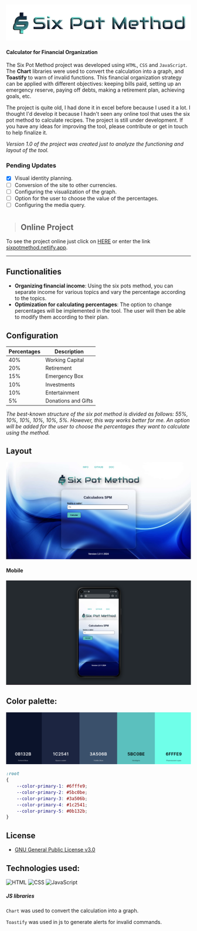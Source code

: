 
<img src="./assets/img/spm_iso-textFull.png" alt="title-spm">

#### Calculator for Financial Organization 

The Six Pot Method project was developed using `HTML`, `CSS` and `JavaScript`. The **Chart** libraries were used to convert the calculation into a graph, and **Toastify** to warn of invalid functions. This financial organization strategy can be applied with different objectives: keeping bills paid, setting up an emergency reserve, paying off debts, making a retirement plan, achieving goals, etc.

The project is quite old, I had done it in excel before because I used it a lot. I thought I'd develop it because I hadn't seen any online tool that uses the six pot method to calculate recipes. The project is still under development. If you have any ideas for improving the tool, please contribute or get in touch to help finalize it.

_Version 1.0 of the project was created just to analyze the functioning and layout of the tool._ 

### Pending Updates

- [x] Visual identity planning.
- [ ] Conversion of the site to other currencies.
- [ ] Configuring the visualization of the graph.
- [ ] Option for the user to choose the value of the percentages.
- [ ] Configuring the media query.

#

> ## Online Project

To see the project online just click on [HERE](https://sixpotmethod.netlify.app) or enter the link [sixpotmethod.netlify.app](https://sixpotmethod.netlify.app).

---

## Functionalities

- **Organizing financial income**: Using the six pots method, you can separate income for various topics and vary the percentage according to the topics.
- **Optimization for calculating percentages**: The option to change percentages will be implemented in the tool. The user will then be able to modify them according to their plan.  

## Configuration

| Percentages   | Description        |
|---------------|--------------------|
|  40%          | Working Capital    |
|  20%          | Retirement         |
|  15%          | Emergency Box      |
|  10%          | Investments        |
|  10%          | Entertainment      |
|  5%           | Donations and Gifts|

_The best-known structure of the six pot method is divided as follows: 55%, 10%, 10%, 10%, 10%, 5%. However, this way works better for me. An option will be added for the user to choose the percentages they want to calculate using the method._ 

## Layout

<img src="./assets/img/layout-web-index.png" alt="Layout">

#### Mobile

<img src="./assets/img/layout-mobile.png">

## Color palette:

<img src="./assets/id_visual/colors.png" alt="color-palette">

``` css
:root
{
    --color-primary-1: #6fffe9;
    --color-primary-2: #5bc0be;
    --color-primary-3: #3a506b;
    --color-primary-4: #1c2541;
    --color-primary-5: #0b132b;
}
```

## License
 * [GNU General Public License v3.0](LICENSE)

## Technologies used:

![HTML](https://img.shields.io/badge/HTML5-E34F26?style=for-the-badge&logo=html5&logoColor=white)&nbsp;![CSS](https://img.shields.io/badge/CSS3-1572B6?style=for-the-badge&logo=css3&logoColor=white)&nbsp;![JavaScript](https://img.shields.io/badge/JavaScript-F7DF1E?style=for-the-badge&logo=javascript&logoColor=black)&nbsp;

##### JS libraries

`Chart` was used to convert the calculation into a graph.

`Toastify` was used in js to generate alerts for invalid commands.
